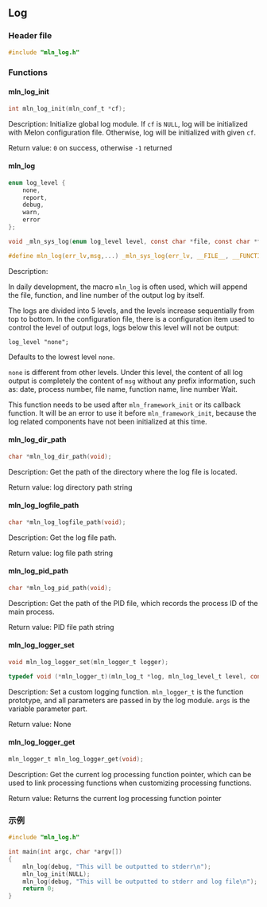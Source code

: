 ## Log



### Header file

```c
#include "mln_log.h"
```



### Functions



#### mln_log_init

```c
int mln_log_init(mln_conf_t *cf);
```

Description: Initialize global log module. If `cf` is `NULL`, log will be initialized with Melon configuration file. Otherwise, log will be initialized with given `cf`.

Return value: `0` on success, otherwise `-1` returned



#### mln_log

```c
enum log_level {
    none,
    report,
    debug,
    warn,
    error
};

void _mln_sys_log(enum log_level level, const char *file, const char *func, int line, char *msg, ...);

#define mln_log(err_lv,msg,...) _mln_sys_log(err_lv, __FILE__, __FUNCTION__, __LINE__, msg, ## __VA_ARGS__)
```

Description:

In daily development, the macro `mln_log` is often used, which will append the file, function, and line number of the output log by itself.

The logs are divided into 5 levels, and the levels increase sequentially from top to bottom. In the configuration file, there is a configuration item used to control the level of output logs, logs below this level will not be output:

```
log_level "none";
```

Defaults to the lowest level `none`.

`none` is different from other levels. Under this level, the content of all log output is completely the content of `msg` without any prefix information, such as: date, process number, file name, function name, line number Wait.

This function needs to be used after `mln_framework_init` or its callback function. It will be an error to use it before `mln_framework_init`, because the log related components have not been initialized at this time.



#### mln_log_dir_path

```c
char *mln_log_dir_path(void);
```

Description: Get the path of the directory where the log file is located.

Return value: log directory path string



#### mln_log_logfile_path

```c
char *mln_log_logfile_path(void);
```

Description: Get the log file path.

Return value: log file path string



#### mln_log_pid_path

```c
char *mln_log_pid_path(void);
```

Description: Get the path of the PID file, which records the process ID of the main process.

Return value: PID file path string



#### mln_log_logger_set

```c
void mln_log_logger_set(mln_logger_t logger);

typedef void (*mln_logger_t)(mln_log_t *log, mln_log_level_t level, const char *filename, const char *funcname, int line, char *fmt, va_list args);
```

Description: Set a custom logging function. `mln_logger_t` is the function prototype, and all parameters are passed in by the log module. `args` is the variable parameter part.

Return value: None



#### mln_log_logger_get

```c
mln_logger_t mln_log_logger_get(void);
```

Description: Get the current log processing function pointer, which can be used to link processing functions when customizing processing functions.

Return value: Returns the current log processing function pointer




### 示例

```c
#include "mln_log.h"

int main(int argc, char *argv[])
{
    mln_log(debug, "This will be outputted to stderr\n");
    mln_log_init(NULL);
    mln_log(debug, "This will be outputted to stderr and log file\n");
    return 0;
}
```

